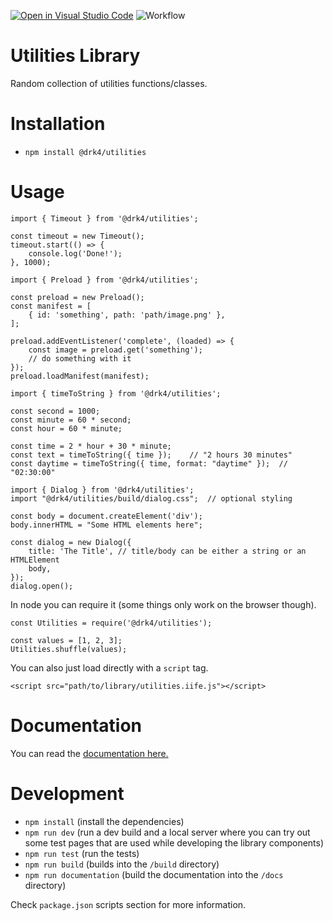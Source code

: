 [![Open in Visual Studio Code](https://open.vscode.dev/badges/open-in-vscode.svg)](https://open.vscode.dev/noobiept/utilities) ![Workflow](https://github.com/noobiept/utilities/actions/workflows/build.yml/badge.svg)

# Utilities Library

Random collection of utilities functions/classes.

# Installation

-   `npm install @drk4/utilities`

# Usage

```
import { Timeout } from '@drk4/utilities';

const timeout = new Timeout();
timeout.start(() => {
    console.log('Done!');
}, 1000);
```

```
import { Preload } from '@drk4/utilities';

const preload = new Preload();
const manifest = [
    { id: 'something', path: 'path/image.png' },
];

preload.addEventListener('complete', (loaded) => {
    const image = preload.get('something');
    // do something with it
});
preload.loadManifest(manifest);
```

```
import { timeToString } from '@drk4/utilities';

const second = 1000;
const minute = 60 * second;
const hour = 60 * minute;

const time = 2 * hour + 30 * minute;
const text = timeToString({ time });    // "2 hours 30 minutes"
const daytime = timeToString({ time, format: "daytime" });  // "02:30:00"
```

```
import { Dialog } from '@drk4/utilities';
import "@drk4/utilities/build/dialog.css";  // optional styling

const body = document.createElement('div');
body.innerHTML = "Some HTML elements here";

const dialog = new Dialog({
    title: 'The Title', // title/body can be either a string or an HTMLElement
    body,
});
dialog.open();
```

In node you can require it (some things only work on the browser though).

```
const Utilities = require('@drk4/utilities');

const values = [1, 2, 3];
Utilities.shuffle(values);
```

You can also just load directly with a `script` tag.

```
<script src="path/to/library/utilities.iife.js"></script>
```

# Documentation

You can read the [documentation here.](docs/README.md)

# Development

-   `npm install` (install the dependencies)
-   `npm run dev` (run a dev build and a local server where you can try out some test pages that are used while developing the library components)
-   `npm run test` (run the tests)
-   `npm run build` (builds into the `/build` directory)
-   `npm run documentation` (build the documentation into the `/docs` directory)

Check `package.json` scripts section for more information.
